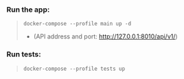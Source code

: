 ### Run the app:
> ```docker-compose --profile main up -d``` 
> * (API address and port: http://127.0.0.1:8010/api/v1/)

### Run tests:
> ```docker-compose --profile tests up```
